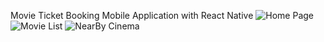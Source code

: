 Movie Ticket Booking Mobile Application with React Native 
![Home Page](https://drive.google.com/file/d/1iltI57f5VX3RMSshH2KW-L7VMBS4Lbjn/view?usp=sharing)
![Movie List](https://drive.google.com/file/d/1WU_7IP_0GaCtNUgxZLj91U55iAEj9R4c/view?usp=sharing)
![NearBy Cinema](https://drive.google.com/file/d/15K0o1EWQFJxLW240gyO-4tBwQ37ACGqV/view?usp=sharing)